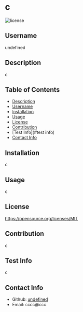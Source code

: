 # c

 
  ![license](https://img.shields.io/badge/MIT-pink.svg)

  ## Username
  undefined
 
  ## Description
c

## Table of Contents
- [Description](#description)
- [Username](#username)
- [Installation](#installation)
- [Usage](#usage)
- [License](#license)
- [Contribution](#contribution)
- [Test Info](#test info)
- [Contact Info](#contact-info)

## Installation
  c

  ## Usage
  c

  ## License
  https://opensource.org/licenses/MIT

  ## Contribution
  c

  ## Test Info
  c

  ## Contact Info
  - Github: [undefined](https://github.com/undefined)
  - Email: cccc@ccc

